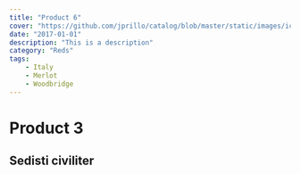```yaml
---
title: "Product 6"
cover: "https://github.com/jprillo/catalog/blob/master/static/images/icon.png?raw=true"
date: "2017-01-01"
description: "This is a description"
category: "Reds"
tags:
    - Italy
    - Merlot
    - Woodbridge
---
```


# Product 3

## Sedisti civiliter